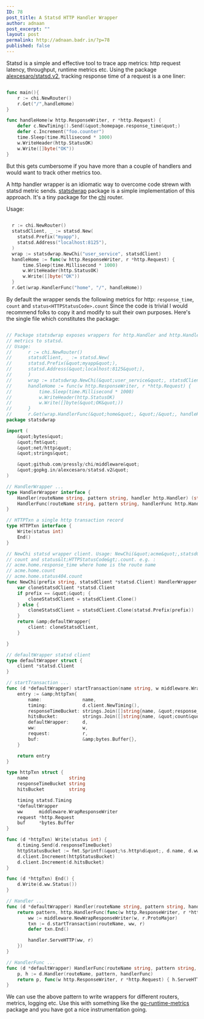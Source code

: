```yaml
---
ID: 78
post_title: A Statsd HTTP Handler Wrapper
author: adnaan
post_excerpt: ""
layout: post
permalink: http://adnaan.badr.in/?p=78
published: false
---
```

Statsd is a simple and effective tool to trace app metrics: http request latency, throughput, runtime metrics etc. Using the  package [alexcesaro/statsd.v2](https://godoc.org/gopkg.in/alexcesaro/statsd.v2), tracking response time of a request is a one liner:


```go

func main(){
	r := chi.NewRouter()
	r.Get("/",handleHome)
}

func handleHome(w http.ResponseWriter, r *http.Request) {
	defer c.NewTiming().Send(&quot;homepage.response_time&quot;)
	defer c.Increment("foo.counter")
	time.Sleep(time.Millisecond * 1000)
	w.WriteHeader(http.StatusOK)
	w.Write([]byte("OK"))
}

```

But this gets cumbersome if you have more than a couple of handlers and would want to track other metrics too.

A http handler wrapper is an idiomatic way to overcome code strewn with statsd metric sends. [statsdwrap](https://github.com/adnaan/statsdwrap) package is a simple implementation of this approach. It's a tiny package for the [chi](https://github.com/go-chi/chi) router. 

Usage:

```go
  
  r := chi.NewRouter()
  statsdClient, _ := statsd.New(
	statsd.Prefix("myapp"),
	statsd.Address("localhost:8125"),
  )
  wrap := statsdwrap.NewChi("user_service", statsdClient)
  handleHome := func(w http.ResponseWriter, r *http.Request) {
	  time.Sleep(time.Millisecond * 1000)
	  w.WriteHeader(http.StatusOK)
	  w.Write([]byte("OK"))
  }
  r.Get(wrap.HandlerFunc("home", "/", handleHome))

```


By default  the wrapper sends the following metrics for http: ```response_time```,
```count``` and ```status<HTTPStatusCode>.count``` Since the code is trivial I would recommend folks to copy it and modify to suit their own purposes. Here's the single file which constitutes the package:  

```go

// Package statsdwrap exposes wrappers for http.Handler and http.HandlerFunc which send
// metrics to statsd.
// Usage:
// 		r := chi.NewRouter()
// 		statsdClient, _ := statsd.New(
// 		statsd.Prefix(&quot;myapp&quot;),
// 		statsd.Address(&quot;localhost:8125&quot;),
// 		)
// 		wrap := statsdwrap.NewChi(&quot;user_service&quot;, statsdClient)
// 		handleHome := func(w http.ResponseWriter, r *http.Request) {
// 			time.Sleep(time.Millisecond * 1000)
// 			w.WriteHeader(http.StatusOK)
// 			w.Write([]byte(&quot;OK&quot;))
// 		}
// 		r.Get(wrap.HandlerFunc(&quot;home&quot;, &quot;/&quot;, handleHome))
package statsdwrap

import (
	&quot;bytes&quot;
	&quot;fmt&quot;
	&quot;net/http&quot;
	&quot;strings&quot;

	&quot;github.com/pressly/chi/middleware&quot;
	&quot;gopkg.in/alexcesaro/statsd.v2&quot;
)

// HandlerWrapper ...
type HandlerWrapper interface {
	Handler(routeName string, pattern string, handler http.Handler) (string, http.Handler)
	HandlerFunc(routeName string, pattern string, handlerFunc http.HandlerFunc) (string, http.HandlerFunc)
}

// HTTPTxn a single http transaction record
type HTTPTxn interface {
	Write(status int)
	End()
}

// NewChi statsd wrapper client. Usage: NewChi(&quot;acme&quot;,statsdClient). The wrapper sends the metrics: response_time,
// count and status&lt;HTTPStatusCode&gt;.count. e.g. :
// acme.home.response_time where home is the route name
// acme.home.count
// acme.home.status404.count
func NewChi(prefix string, statsdClient *statsd.Client) HandlerWrapper {
	var cloneStatsdClient *statsd.Client
	if prefix == &quot;&quot; {
		cloneStatsdClient = statsdClient.Clone()
	} else {
		cloneStatsdClient = statsdClient.Clone(statsd.Prefix(prefix))
	}
	return &amp;defaultWrapper{
		client: cloneStatsdClient,
	}

}

// defaultWrapper statsd client
type defaultWrapper struct {
	client *statsd.Client
}

// startTransaction ...
func (d *defaultWrapper) startTransaction(name string, w middleware.WrapResponseWriter, r *http.Request) HTTPTxn {
	entry := &amp;httpTxn{
		name:               name,
		timing:             d.client.NewTiming(),
		responseTimeBucket: strings.Join([]string{name, &quot;response_time&quot;}, &quot;.&quot;),
		hitsBucket:         strings.Join([]string{name, &quot;count&quot;}, &quot;.&quot;),
		defaultWrapper:     d,
		ww:                 w,
		request:            r,
		buf:                &amp;bytes.Buffer{},
	}

	return entry
}

type httpTxn struct {
	name               string
	responseTimeBucket string
	hitsBucket         string

	timing statsd.Timing
	*defaultWrapper
	ww      middleware.WrapResponseWriter
	request *http.Request
	buf     *bytes.Buffer
}

func (d *httpTxn) Write(status int) {
	d.timing.Send(d.responseTimeBucket)
	httpStatusBucket := fmt.Sprintf(&quot;%s.http%d&quot;, d.name, d.ww.Status())
	d.client.Increment(httpStatusBucket)
	d.client.Increment(d.hitsBucket)
}

func (d *httpTxn) End() {
	d.Write(d.ww.Status())
}

// Handler ...
func (d *defaultWrapper) Handler(routeName string, pattern string, handler http.Handler) (string, http.Handler) {
	return pattern, http.HandlerFunc(func(w http.ResponseWriter, r *http.Request) {
		ww := middleware.NewWrapResponseWriter(w, r.ProtoMajor)
		txn := d.startTransaction(routeName, ww, r)
		defer txn.End()

		handler.ServeHTTP(ww, r)
	})
}

// HandlerFunc ...
func (d *defaultWrapper) HandlerFunc(routeName string, pattern string, handlerFunc http.HandlerFunc) (string, http.HandlerFunc) {
	p, h := d.Handler(routeName, pattern, handlerFunc)
	return p, func(w http.ResponseWriter, r *http.Request) { h.ServeHTTP(w, r) }
}

```

We can use the above pattern to write wrappers for different routers, metrics, logging etc. Use this with something like the [go-runtime-metrics](https://github.com/bmhatfield/go-runtime-metrics) package and you have got a nice instrumentation going.